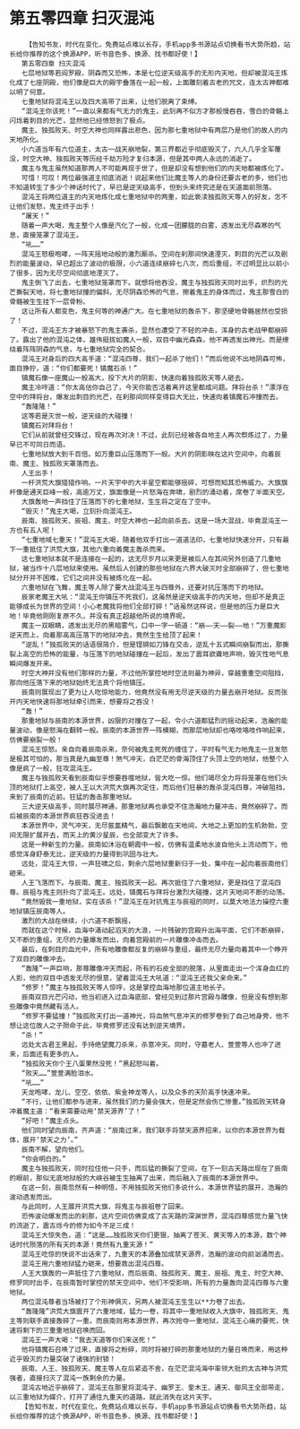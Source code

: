 # 第五零四章 扫灭混沌
        【告知书友，时代在变化，免费站点难以长存，手机app多书源站点切换看书大势所趋，站长给你推荐的这个换源APP，听书音色多、换源、找书都好使！】
       第五零四章 扫灭混沌
       七层地狱等若阎罗殿，阴森而又恐怖，本是七位逆天级高手的无形内天地，但却被混沌王炼化成了七座阴殿，他们像是巨大的殿宇叠落在一起一般，上面雕刻着古老的咒文，连太古神都难以明了何意。
       七重地狱将混沌王以及四大高带了出来，让他们脱离了束缚。
       “混沌王你该死！”一直以来都有气无力的鬼主，此刻再不似方才那般慢吞吞，雪白的骨骼上闪烁着刺目的光芒，显然他已经愤怒到了极点。
       魔主、独孤败天、时空大神也同样露出悲色，因为那七重地狱中有两层乃是他们的故人的内天地所化。
       小六道当年有六位道主，太古一战天崩地裂，第三界都近乎彻底毁灭了，六人几乎全军覆没，时空大神、独孤败天等历经千劫万险才复归本源，但是其中两人永远的消逝了。
       魔主与鬼主虽然知道那两人不可能再现于世了，但是却没有想到他们的内天地都被炼化了。
       可惜！可叹！两位最强道主彻底消逝！说起来他们比魔主等人的身份还要古老的多，他们也不知道转生了多少个神话时代了，早已是逆天级高手，但到头来终究还是在天道面前殒落。
       混沌王将两位道主的内天地炼化成七重地狱中的两重，如此亵渎独孤败天等人的好友，怎不让他们发怒，鬼主终于出手！
       “屠天！”
       随着一声大喝，鬼主整个人像是汽化了一般，化成一团朦胧的白雾，透发出无尽森寒的气息，直接笼罩了混沌王。
       “吼……”
       混沌王怒极咆哮，一阵天摇地动般的激烈厮杀。空间在刹那间快速湮灭，刺目的光芒以及剧烈的能量波动，早已超出了波动的极限，小六道连续崩碎七八次，而后重组，不过明显比以前小了很多，因为无尽空间彻底地湮灭了。
       鬼主倒飞了出去，七重地狱笼罩而下。就想将他吞没，魔主与独孤败天同时出手，炽烈的光芒撕裂天地，将七重地狱撞的偏斜，无尽阴森恐怖的气息，擦着鬼主的身体而过，鬼主那雪白的骨骼被生生挂下一层骨粉。
       这让所有人都变色，鬼主何等的神通广大。在七重地狱的轰杀下，那坚硬地骨骼居然也受损了！
       不过，混沌王方才被暴怒下的鬼主袭杀，显然也遭受了不轻的冲击，浑身的古老战甲都崩碎了。露出了他的混沌之体，雄伟挺拔如魔人一般，双目中幽光森森，他不再透发出神光。而是缭绕着阵阵阴森的气息，与七重地狱完全的契合。
       混沌王对身后的四大高手道：“混沌四尊，我们一起杀了他们！”而后他说不出地阴森可怖，面目狰狞，道：“你们都要死！镇魔石杀！”
       镇魔石像一座魔山一般高大，投下大片的阴影，快速向着独孤败天等人砸去。
       魔主冷哼道：“你太高估你自己了，今天你能否活着离开这里都成问题。拜将台杀！”漂浮在空中的拜将台，爆发出刺目的光芒，在刹那间同样变得巨大无比，快速向着镇魔石冲撞而去。
       “轰隆隆！”
       这等若是灭世一般，逆天级的大碰撞！
       镇魔石对拜将台！
       它们从前就曾经交锋过，现在再次对决！不过，此刻已经被各自地主人再次祭炼过了，力量早已不可同日而语。
       七重地狱放大到千百倍。如万重巨山压落而下一般。大片的阴影映在这片空间中，向着辰南、魔主、独孤败天罩落而去。
       人王出手！
       一杆洪荒大旗猎猎作响。一片天宇中的大半星空都能够摇碎，可想而知其恐怖威力。大旗旗杆像是通天巨峰一般，高逾万丈，旗面像是一片怒海在奔啸，剧烈的涌动着，席卷了半面天空。
       大旗轰地一声挡住了压落而下的七重地狱，生生将之定在了空中。
       “毁灭！”鬼主大喝，立刻扑向混沌王。
       辰南、独孤败天、辰祖、魔主、时空大神也一起向前杀去。这是一场大混战，毕竟混沌王一方也有五人呢！
       “七重地域七重天！”混沌王大喝，随着他双手打出一道道法印，七重地狱快速分开，只有最下一重抵住了洪荒大旗，其他六重向着魔主轰杀而来。
       这七重地狱本就不是连接在一起的，这无尽岁月以来更是被后人在其间另外创造了几重地狱，被当作十八层地狱来使用。虽然后人创建的那些地狱在六界大破灭时全部崩碎了，但七重地狱分开并不困难，它们之间并没有被炼化在一起。
       六重地狱在飞舞，魔主等人除了要大战混沌王与四尊外，还要对抗压落而下的地狱。
       辰家老魔王大吼：“混沌王你镇压不死我们，这虽然是逆天级高手的内天地，但却不是真正能够成长为世界的空间！小心老魔我将他们全部打碎！”话虽然这样说，但是他的压力是巨大地！毕竟他刚刚复原不久，并没有真正超越他所说的境界呢。
       魔主一双眼睛，透发出无尽的黑暗雾气，口中一字一顿道：“崩——天——裂——地！”万重魔影逆天而上，向着那高高压落下的地狱冲去，竟然生生给顶了起来！
       “逆乱！”独孤败天的话语很简介，但是铿锵如刀锋在交击，逆乱十五式瞬间崩裂而出，那撕裂上高空的恐怖的能量，与压落下的地狱碰撞在一起后，发出了震耳欲聋地声响，毁灭性地气息瞬间爆发开来。
       时空大神并没有他们那样的力量，不过他所掌控地时空法则最为神异，穿越重重空间阻挡，那向他压落下来的地狱始终无法真个将他镇压。
       辰南则展现出了更为让人吃惊地能力，他竟然没有用无尽逆天级的力量去崩开地狱。反而张开内天地快速将那地狱牵引而来，想要将之吞没！
       “轰！”
       那重地狱与辰南的本源世界，凶狠的对撞在了一起，令小六道都猛烈的摇动起来，浩瀚的能量波动，像是怒海在翻转一般。辰南的本源世界一阵模糊，而那层地狱却也咯吱咯吱作响起来，仿佛要崩裂一般！
       混沌王惊怒。亲自向着辰南杀来，奈何被鬼主死死的缠住了，平时有气无力地鬼主一旦发怒是极其可怕的，那当真是九幽至尊！煞气冲天，白茫茫的骨海顶住了头顶上空的地狱，他整个人像是疯了一般，狂攻混沌王。
       魔主与独孤败天看到辰南似乎想要吞噬地狱，皆大吃一惊。他们竭尽全力将将笼罩在他们头顶的地狱打上高空，被人王以大洪荒大旗再次定住，而后他们狂暴的轰杀混沌四尊，冲破阻挡，来到了辰南的近前。狂猛的轰击那重地狱。
       三大逆天级高手，同时展尽神通，那重地狱再也承受不住浩瀚地力量冲击，竟然崩碎了。而后被辰南的本源世界疯狂吞没进去！
       本源世界中，灵气冲天，无尽氤氲精气，最后飘散在天地间，大地之上更加的生机勃勃，空间无限扩展开去，而天上的黄沙星辰，也全部变大了许多。
       这是一种新生的力量。辰南如沐浴在朝霞中一般，仿佛有温柔地水波自他头上流动而下，他感觉浑身舒泰无比，逆天级的力量得到巩固与壮大。
       远处，混沌王大惊，一声狂啸之后，剩余六层地狱重新归于一处，集中在一起向着辰南他们砸来。
       人王飞落而下。与辰南、魔主、独孤败天一起。再次抵住了六重地狱，更是挡住了混沌四尊。辰祖与鬼主则扑向了混沌王。远处，镇魔石与拜将台激烈大碰撞，这片天地间不断的动荡。
       “竟然毁我一重地狱，实在该杀！”混沌王在对抗鬼主与辰祖的同时，以莫大地法力操控六重地狱镇压辰南等人。
       激烈的大战在继续，小六道不断飘摇，
       而就在这个时候，血海中涌动起滔天的大浪，一片残破的宫殿升出海平面，它们不断崩碎，又不断的重组，无尽的力量爆发而出，向着宫殿前的一片雕像冲击而去。
       最后，在刺目的血光中，所有地雕像都反复的崩碎与重组，最终无尽力量向着其中一个睁开了双目的雕像冲去。
       “轰隆”一声巨响，那尊雕像冲天而起，所有的石皮全部的脱落，从里面走出一个浑身血红的人影，他的双目中透发无尽的恨意，望着混沌王大吼道：“混沌王还我父亲命来。”
       “修罗！”魔主与独孤败天等人惊呼，这是掌控血海地那位道主地长子。
       辰南双目光芒闪动，他当初进入过血海底部，曾经见到过那片宫殿与雕像，但是没有想到那些雕像中竟然藏有活人。
       “修罗不要猛撞！”独孤败天打出一道神光，将血煞气息冲天的修罗卷到了自己地身旁，他不想让这位故人之子殒命于此，毕竟修罗还没有达到逆天境界。
       “杀！”
       远处太古君王黑起，手持绝望魔刀杀来，杀意冲天。同时，守墓老人、萱萱等人也冲了进来，后面还有更多的人。
       “独孤败天你个王八蛋果然没死！”黑起怒叫着。
       “败天……”萱萱满脸泪水。
       “吼……”
       天龙咆哮，龙儿、空空、依依、紫金神龙等人，以及众多的天阶高手快速冲来。
       “不行，让他们都参与进来，虽然我们的力量会强大，但是定然会伤亡惨重。”独孤败天转身冲着魔主道：“看来需要动用‘禁天源界’了！”
       “好吧！”魔主点头。
       他们同时望向辰南，齐声道：“辰南过来，我们联手将禁天源界招来，以你的本源世界为载体，展开‘禁天之力’。”
       辰南不解，望向他们。
       “你会明白的。”
       魔主与独孤败天，同时拉住他一只手，而后猛的撕裂了空间，在下一刻古天路出现在了辰南的眼前，那似无底地狱般的大峡谷被生生抽离了出来，而后融入了辰南的本源世界中。
       在这一刻，辰南忽然有一种明悟，不用独孤败天他们多说什么，本源世界猛的展开，浩瀚的波动透发而出。
       与此同时，人王展开洪荒大旗，将鬼主与辰祖卷了回来。
       恐怖波动爆发而出的刹那，这片空间仿佛变成了古天路的深渊世界，混沌四尊感觉力量飞快的流逝了，震古烁今的修为如今不足三成！
       混沌王大惊失色，道：“这是……独孤败天你们更狠，抽离了苍天、黄天等人的本源，数个神话时代殒落的所有天的本源！竟然有九重天源！”
       混沌王吃惊的快说不出话来了，九重天的本源叠加成禁天源界，浩瀚的波动向前汹涌而去。
       混沌王用六重地狱猛力砸来，想要救出混沌四尊。
       人王大旗轰的一声抵住了六重地狱，而后辰南、独孤败天、魔主、辰祖、鬼主、时空大神、修罗同时出手，在辰南暂时掌控的禁天空间中，他们不受影响，所有的力量轰向混沌四尊与六重地狱。
       两位混沌尊者当场被打了个形神俱灭，另两人被混沌王生生以**力卷了出去。
       “轰隆隆”洪荒大旗震开了六重地域，猛力一卷，将其中一重地狱收入大旗中，独孤败天、鬼主等则联手直接轰碎了一重。而辰南则用本源世界，再次抢夺一重地狱，混沌王心痛的要死，快速将剩下的三重重地狱召唤而回。
       混沌王一声大喝：“我去天道等你们来送死！”
       他将镇魔石召唤了过来，直接将之粉碎，同时将被打碎的那重地狱的力量召唤而来，用这种近乎毁灭的力量突破了诸强的封锁！
       辰南、人王、独孤败天、魔主等人在后紧追不舍，在茫茫混沌海中率领大批的太古神与洪荒强者，直接扫灭了混沌一族剩余的力量。
       混沌古地近乎崩碎了，混沌王在那里将混沌子、幽罗王、奎木王、通天、御风王全部带走，以三重地狱为媒介，打开了通往九重天的道路，就此消失在这片天宇。
       【告知书友，时代在变化，免费站点难以长存，手机app多书源站点切换看书大势所趋，站长给你推荐的这个换源APP，听书音色多、换源、找书都好使！】